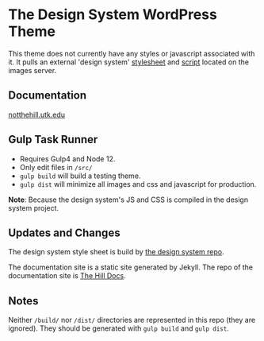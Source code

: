 # The Design System WordPress Theme

This theme does not currently have any styles or javascript associated with it. It pulls an external 'design system' [stylesheet](http://images.utk.edu/designsystem/2020/assets/css/style.css) and [script](http://images.utk.edu/designsystem/2020/assets/js/utk.js) located on the images server.

## Documentation

[notthehill.utk.edu](https://notthehill.utk.edu)

## Gulp Task Runner

- Requires Gulp4 and Node 12.
- Only edit files in `/src/`
- `gulp build` will build a testing theme.
- `gulp dist` will minimize all images and css and javascript for production.

**Note**: Because the design system's JS and CSS is compiled in the design system project.

## Updates and Changes

The design system style sheet is build by [the design system repo](https://github.utk.edu/ocm/design-system-build-files).

The documentation site is a static site generated by Jekyll. The repo of the documentation site is [The Hill Docs](https://github.utk.edu/ocm/thehill-docs).

## Notes

Neither `/build/` nor `/dist/` directories are represented in this repo (they are ignored). They should be generated with `gulp build` and `gulp dist`.
